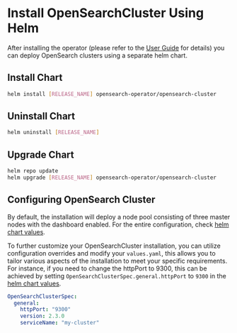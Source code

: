 # Install OpenSearchCluster Using Helm

After installing the operator (please refer to the [User Guide](./main.md) for details) you can deploy OpenSearch clusters using a separate helm chart.

## Install Chart

```bash
helm install [RELEASE_NAME] opensearch-operator/opensearch-cluster
```

## Uninstall Chart

```bash
helm uninstall [RELEASE_NAME]
```

## Upgrade Chart

```bash
helm repo update
helm upgrade [RELEASE_NAME] opensearch-operator/opensearch-cluster
```

## Configuring OpenSearch Cluster

By default, the installation will deploy a node pool consisting of three master nodes with the dashboard enabled. For the entire configuration, check [helm chart values](../../charts/opensearch-cluster/values.yaml).

To further customize your OpenSearchCluster installation, you can utilize configuration overrides and modify your `values.yaml`, this allows you to tailor various aspects of the installation to meet your specific requirements.
For instance, if you need to change the httpPort to 9300, this can be achieved by setting `OpenSearchClusterSpec.general.httpPort` to `9300` in the [helm chart values](../../charts/opensearch-cluster/values.yaml).

```yaml
OpenSearchClusterSpec:
  general:
    httpPort: "9300"
    version: 2.3.0
    serviceName: "my-cluster"
```
